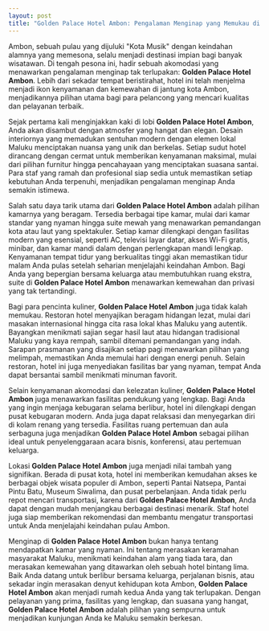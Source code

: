 ```yaml
---
layout: post
title: "Golden Palace Hotel Ambon: Pengalaman Menginap yang Memukau di Maluku"
---
```


Ambon, sebuah pulau yang dijuluki "Kota Musik" dengan keindahan alamnya yang memesona, selalu menjadi destinasi impian bagi banyak wisatawan. Di tengah pesona ini, hadir sebuah akomodasi yang menawarkan pengalaman menginap tak terlupakan: **Golden Palace Hotel Ambon**. Lebih dari sekadar tempat beristirahat, hotel ini telah menjelma menjadi ikon kenyamanan dan kemewahan di jantung kota Ambon, menjadikannya pilihan utama bagi para pelancong yang mencari kualitas dan pelayanan terbaik.

Sejak pertama kali menginjakkan kaki di lobi **Golden Palace Hotel Ambon**, Anda akan disambut dengan atmosfer yang hangat dan elegan. Desain interiornya yang memadukan sentuhan modern dengan elemen lokal Maluku menciptakan nuansa yang unik dan berkelas. Setiap sudut hotel dirancang dengan cermat untuk memberikan kenyamanan maksimal, mulai dari pilihan furnitur hingga pencahayaan yang menciptakan suasana santai. Para staf yang ramah dan profesional siap sedia untuk memastikan setiap kebutuhan Anda terpenuhi, menjadikan pengalaman menginap Anda semakin istimewa.

Salah satu daya tarik utama dari **Golden Palace Hotel Ambon** adalah pilihan kamarnya yang beragam. Tersedia berbagai tipe kamar, mulai dari kamar standar yang nyaman hingga suite mewah yang menawarkan pemandangan kota atau laut yang spektakuler. Setiap kamar dilengkapi dengan fasilitas modern yang esensial, seperti AC, televisi layar datar, akses Wi-Fi gratis, minibar, dan kamar mandi dalam dengan perlengkapan mandi lengkap. Kenyamanan tempat tidur yang berkualitas tinggi akan memastikan tidur malam Anda pulas setelah seharian menjelajahi keindahan Ambon. Bagi Anda yang bepergian bersama keluarga atau membutuhkan ruang ekstra, suite di **Golden Palace Hotel Ambon** menawarkan kemewahan dan privasi yang tak tertandingi.

Bagi para pencinta kuliner, **Golden Palace Hotel Ambon** juga tidak kalah memukau. Restoran hotel menyajikan beragam hidangan lezat, mulai dari masakan internasional hingga cita rasa lokal khas Maluku yang autentik. Bayangkan menikmati sajian segar hasil laut atau hidangan tradisional Maluku yang kaya rempah, sambil ditemani pemandangan yang indah. Sarapan prasmanan yang disajikan setiap pagi menawarkan pilihan yang melimpah, memastikan Anda memulai hari dengan energi penuh. Selain restoran, hotel ini juga menyediakan fasilitas bar yang nyaman, tempat Anda dapat bersantai sambil menikmati minuman favorit.

Selain kenyamanan akomodasi dan kelezatan kuliner, **Golden Palace Hotel Ambon** juga menawarkan fasilitas pendukung yang lengkap. Bagi Anda yang ingin menjaga kebugaran selama berlibur, hotel ini dilengkapi dengan pusat kebugaran modern. Anda juga dapat relaksasi dan menyegarkan diri di kolam renang yang tersedia. Fasilitas ruang pertemuan dan aula serbaguna juga menjadikan **Golden Palace Hotel Ambon** sebagai pilihan ideal untuk penyelenggaraan acara bisnis, konferensi, atau pertemuan keluarga.

Lokasi **Golden Palace Hotel Ambon** juga menjadi nilai tambah yang signifikan. Berada di pusat kota, hotel ini memberikan kemudahan akses ke berbagai objek wisata populer di Ambon, seperti Pantai Natsepa, Pantai Pintu Batu, Museum Siwalima, dan pusat perbelanjaan. Anda tidak perlu repot mencari transportasi, karena dari **Golden Palace Hotel Ambon**, Anda dapat dengan mudah menjangkau berbagai destinasi menarik. Staf hotel juga siap memberikan rekomendasi dan membantu mengatur transportasi untuk Anda menjelajahi keindahan pulau Ambon.

Menginap di **Golden Palace Hotel Ambon** bukan hanya tentang mendapatkan kamar yang nyaman. Ini tentang merasakan keramahan masyarakat Maluku, menikmati keindahan alam yang tiada tara, dan merasakan kemewahan yang ditawarkan oleh sebuah hotel bintang lima. Baik Anda datang untuk berlibur bersama keluarga, perjalanan bisnis, atau sekadar ingin merasakan denyut kehidupan kota Ambon, **Golden Palace Hotel Ambon** akan menjadi rumah kedua Anda yang tak terlupakan. Dengan pelayanan yang prima, fasilitas yang lengkap, dan suasana yang hangat, **Golden Palace Hotel Ambon** adalah pilihan yang sempurna untuk menjadikan kunjungan Anda ke Maluku semakin berkesan.
